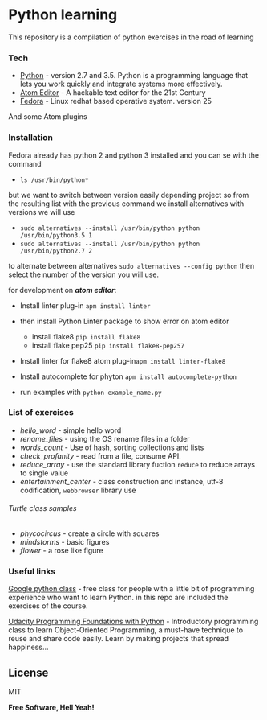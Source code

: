 # Python learning

This repository is a compilation of python exercises in the road of learning

### Tech

* [Python] - version 2.7 and 3.5. Python is a programming language that lets you work quickly and integrate systems more effectively.
* [Atom Editor] - A hackable text editor for the 21st Century
* [Fedora] - Linux redhat based operative system. version 25

And some Atom plugins

### Installation

Fedora already has python 2 and python 3 installed and you can se with the command

+ `ls /usr/bin/python*`

but we want to switch between version easily depending project so from the resulting list with the previous command we install alternatives with versions we will use

+ `sudo alternatives --install /usr/bin/python python /usr/bin/python3.5 1`
+ `sudo alternatives --install /usr/bin/python python /usr/bin/python2.7 2`

to alternate between alternatives `sudo alternatives --config python` then select the number of the version you will use.

for development on ***atom editor***:

+ Install linter plug-in `apm install linter`
+ then install Python Linter package to show error on atom editor
  + install flake8  `pip install flake8`
  + install flake pep25 `pip install flake8-pep257`


+ Install linter for flake8 atom plug-in`apm install linter-flake8`
+ Install autocomplete for phyton `apm install autocomplete-python`
+ run examples with `python example_name.py`

### List of exercises

+ *hello_word* - simple hello word
+ *rename_files* - using the OS rename files in a folder
+ *words_count* - Use of hash, sorting collections and lists
+ *check_profanity* - read from a file, consume API.
+ *reduce_array* - use the standard library fuction `reduce` to reduce arrays to single value
+ *entertainment_center* - class construction and instance, utf-8 codification, `webbrowser` library use

###### Turtle class samples  
+ *phycocircus* - create a circle with squares
+ *mindstorms* - basic figures
+ *flower* - a rose like figure

### Useful links
[Google python class] - free class for people with a little bit of programming experience who want to learn Python. in this repo are included the exercises of the course.

[Udacity Programming Foundations with Python] - Introductory programming class to learn Object-Oriented Programming, a must-have technique to reuse and share code easily. Learn by making projects that spread happiness…

License
----

MIT


**Free Software, Hell Yeah!**

[//]: # (These are reference links used in the body of this note and get stripped out when the markdown processor does its job. There is no need to format nicely because it shouldn't be seen. Thanks SO - http://stackoverflow.com/questions/4823468/store-comments-in-markdown-syntax)

   [Atom Editor]: <https://atom.io/>
   [Python]: <https://www.python.org/>
   [linter]: <https://atom.io/packages/linter>
   [Google python class]: <https://developers.google.com/edu/python/>
   [Udacity Programming Foundations with Python]: <https://classroom.udacity.com/courses/ud036>
   [Fedora]: <https://getfedora.org/>

